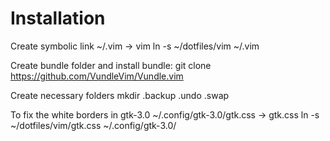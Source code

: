 # Installation
Create symbolic link
~/.vim -> vim
    ln -s ~/dotfiles/vim ~/.vim

Create bundle folder and install bundle:
    git clone https://github.com/VundleVim/Vundle.vim

Create necessary folders
    mkdir .backup .undo .swap

To fix the white borders in gtk-3.0
~/.config/gtk-3.0/gtk.css -> gtk.css
    ln -s ~/dotfiles/vim/gtk.css ~/.config/gtk-3.0/
